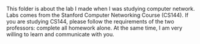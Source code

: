 This folder is about the lab I made when I was studying computer network. Labs comes from the Stanford Computer Networking Course (CS144). If you are studying CS144, please follow the requirements of the two professors: complete all homework alone. At the same time, I am very willing to learn and communicate with you.
